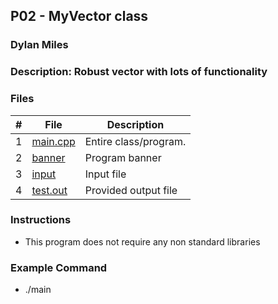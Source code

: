 ## P02 - MyVector class
### Dylan Miles
### Description: Robust vector with lots of functionality 



### Files

| # | File                   | Description           |
|:-:|------------------------|-----------------------|
| 1 | [main.cpp](./Main.cpp) | Entire class/program. |
| 2 | [banner](./banner)     | Program banner        |
| 3 | [input](./input.dat)   | Input file            |
| 4 | [test.out](./test.out) | Provided output file  |


### Instructions

- This program does not require any non standard libraries

### Example Command

- ./main
